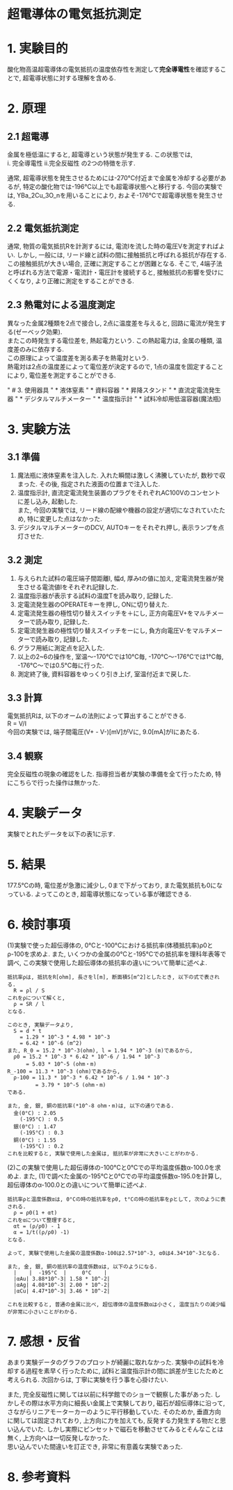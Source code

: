 ﻿# 超電導体の電気抵抗測定

# 1. 実験目的
  酸化物高温超電導体の電気抵抗の温度依存性を測定して**完全導電性**を確認することで, 超電導状態に対する理解を含める.

# 2. 原理
## 2.1 超電導
  金属を極低温にすると, 超電導という状態が発生する. この状態では,  
    i. 完全導電性
    ii.完全反磁性
  の2つの特徴を示す.
  
  通常, 超電導状態を発生させるためには-270°C付近まで金属を冷却する必要があるが, 特定の酸化物では-196°C以上でも超電導状態へと移行する.
  今回の実験では, YBa_2Cu_3O_nを用いることにより, およそ-176°Cで超電導状態を発生させる.  

## 2.2 電気抵抗測定
  通常, 物質の電気抵抗Rを計測するには, 電流Iを流した時の電圧Vを測定すればよい.
  しかし, 一般には, リード線と試料の間に接触抵抗と呼ばれる抵抗が存在する.
  この接触抵抗が大きい場合, 正確に測定することが困難となる.
  そこで, 4端子法と呼ばれる方法で電源・電流計・電圧計を接続すると, 接触抵抗の影響を受けにくくなり, より正確に測定をすることができる.

## 2.3 熱電対による温度測定
  異なった金属2種類を2点で接合し, 2点に温度差を与えると, 回路に電流が発生する(ゼーベック効果).  
  またこの時発生する電位差を, 熱起電力という. この熱起電力は, 金属の種類, 温度差のみに依存する.  
  この原理によって温度差を測る素子を熱電対という.  
  熱電対は2点の温度差によって電位差が決定するので, 1点の温度を固定することにより, 電位差を測定することができる.

" # 3. 使用器具
"   * 液体窒素
"   * 資料容器
"   * 昇降スタンド
"   * 直流定電流発生器
"   * デジタルマルチメーター
"   * 温度指示計
"   * 試料冷却用低温容器(魔法瓶)

# 3. 実験方法
## 3.1 準備
  1. 魔法瓶に液体窒素を注入した.  入れた瞬間は激しく沸騰していたが, 数秒で収まった. その後, 指定された液面の位置まで注入した.  
  2. 温度指示計, 直流定電流発生装置のプラグをそれぞれAC100Vのコンセントに差し込み, 起動した.  
     また, 今回の実験では, リード線の配線や機器の設定が適切になされていたため, 特に変更した点はなかった.  
  3. デジタルマルチメーターのDCV, AUTOキーをそれぞれ押し, 表示ランプを点灯させた.  
     
## 3.2 測定
  1. 与えられた試料の電圧端子間距離l, 幅d, 厚みtの値に加え, 定電流発生器が発生させる電流値Iをそれぞれ記録した.  
  2. 温度指示器が表示する試料の温度Tを読み取り, 記録した.  
  3. 定電流発生器のOPERATEキーを押し, ONに切り替えた.  
  4. 定電流発生器の極性切り替えスイッチを＋にし, 正方向電圧V+をマルチメーターで読み取り, 記録した.  
  5. 定電流発生器の極性切り替えスイッチをーにし, 負方向電圧V-をマルチメーターで読み取り, 記録した.  
  6. グラフ用紙に測定点を記入した.  
  7. 以上の2~6の操作を, 室温～-170°Cでは10°C毎, -170°C～-176°Cでは1°C毎, -176°C～では0.5°C毎に行った.
  8. 測定終了後, 資料容器をゆっくり引き上げ, 室温付近まで戻した.  

## 3.3 計算
  電気抵抗Rは, 以下のオームの法則によって算出することができる.  
    R = V/I  
  今回の実験では, 端子間電圧(V+ - V-)[mV]がVに, 9.0[mA]がIにあたる.  

## 3.4 観察
  完全反磁性の現象の確認をした. 指導担当者が実験の準備を全て行ったため, 特にこちらで行った操作は無かった.  

# 4. 実験データ
  実験でとれたデータを以下の表1に示す.

# 5. 結果
  177.5°Cの時, 電位差が急激に減少し, 0まで下がっており, また電気抵抗も0になっている.
  よってこのとき, 超電導状態になっている事が確認できる.

# 6. 検討事項
  (1)実験で使った超伝導体の, 0°Cと-100°Cにおける抵抗率(体積抵抗率)ρ0とρ-100を求めよ.
     また, いくつかの金属の0°Cと-195°Cでの抵抗率を理科年表等で調べ, この実験で使用した超伝導体の抵抗率の違いについて簡単に述べよ.

    抵抗率ρは, 抵抗をR[ohm], 長さをl[m], 断面積S[m^2]としたとき, 以下の式で表される.  
      R = ρl / S  
    これをρについて解くと,  
      ρ = SR / l  
    となる.  

    このとき, 実験データより,  
      S = d * t
        = 1.29 * 10^-3 * 4.98 * 10^-3
        = 6.42 * 10^-6 (m^2)
    また, R_0 = 15.2 * 10^-3(ohm), l = 1.94 * 10^-3 (m)であるから, 
      ρ0 = 15.2 * 10^-3 * 6.42 * 10^-6 / 1.94 * 10^-3
          = 5.03 * 10^-5 (ohm・m) 
    R_-100 = 11.3 * 10^-3 (ohm)であるから, 
      ρ-100 = 11.3 * 10^-3 * 6.42 * 10^-6 / 1.94 * 10^-3
             = 3.79 * 10^-5 (ohm・m)
    である.  

    また, 金, 銀, 銅の抵抗率(*10^-8 ohm・m)は, 以下の通りである.
      金(0°C) : 2.05
        (-195°C) : 0.5
      銀(0°C) : 1.47
        (-195°C) : 0.3
      銅(0°C) : 1.55
        (-195°C) : 0.2
    これを比較すると, 実験で使用した金属は, 抵抗率が非常に大きいことがわかる.  

  (2)この実験で使用した超伝導体の-100°Cと0°Cでの平均温度係数α-100.0を求めよ.
     また, (1)で調べた金属の-195°Cと0°Cでの平均温度係数α-195.0を計算し, 超伝導体のα-100.0との違いについて簡単に述べよ.
    
    抵抗率ρと温度係数αは, 0°Cの時の抵抗率をρ0, t°Cの時の抵抗率をρとして, 次のように表される.
      ρ = ρ0(1 + αt)
    これをαについて整理すると, 
      αt = (ρ/ρ0) - 1
      α = 1/t((ρ/ρ0) -1)
    となる.

    よって, 実験で使用した金属の温度係数α-100は2.57*10^-3, α0は4.34*10^-3となる.

    また, 金, 銀, 銅の抵抗率の温度係数αは, 以下のようになる.
      |    |  -195°C  |     0°C    |
      |αAu| 3.88*10^-3| 1.58 * 10^-2|
      |αAg| 4.08*10^-3| 2.00 * 10^-2|
      |αCu| 4.47*10^-3| 3.46 * 10^-2|

    これを比較すると, 普通の金属に比べ, 超伝導体の温度係数αは小さく, 温度当たりの減少幅が非常に小さいことがわかる.  

# 7. 感想・反省
  あまり実験データのグラフのプロットが綺麗に取れなかった.
  実験中の試料を冷却する過程を素早く行ったために, 試料と温度指示計の間に誤差が生じたためと考えられる.
  次回からは, 丁寧に実験を行う事を心掛けたい.

  また, 完全反磁性に関しては以前に科学館でのショーで観察した事があった.
  しかしその際は水平方向に細長い金属上で実験しており, 磁石が超伝導体に沿って, さながらリニアモーターカーのように平行移動していた.
  そのためか, 垂直方向に関しては固定されており, 上方向に力を加えても, 反発する力発生する物だと思い込んでいた.
  しかし実際にピンセットで磁石を移動させてみるとそんなことは無く, 上方向へは一切反発しなかった.  
  思い込んでいた間違いを訂正でき, 非常に有意義な実験であった.  

# 8. 参考資料

